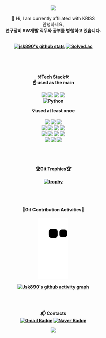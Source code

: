 <div align=center>
<img src="https://capsule-render.vercel.app/api?type=waving&color=timeGradient&height=270&section=header&text=Hello%20World!;&fontAlignY=35&desc=JS's%20GitHub%20Profile&fontSize=90&descAlign=70&descAlignY=55&animation=twinkling&fontColor=000000" />

<!-- 소속 -->
👯 Hi, I am currently affiliated with KRISS
<br>
안녕하세요, <br><b> 연구장비 SW개발 직무와 공부를 병행하고 있습니다.
<br><br>
  
[![jsk890's github stats](https://github-readme-stats.vercel.app/api/top-langs/?username=jsk890&show_icons=true&hide_border=true&title_color=004386&icon_color=004386&layout=compact)](https://github.com/jsk890)
[![Solved.ac ](http://mazassumnida.wtf/api/v2/generate_badge?boj=resqme89)](https://solved.ac/resqme89)
  
<br><br><br>
<!-- 테크 -->
<p align="center" dir="auto">
<strong><g-emoji class="g-emoji" alias="hammer_and_pick" fallback-src="https://github.githubassets.com/images/icons/emoji/unicode/2692.png">⚒️</g-emoji>Tech Stack<g-emoji class="g-emoji" alias="hammer_and_pick" fallback-src="https://github.githubassets.com/images/icons/emoji/unicode/2692.png">⚒️</g-emoji></strong>

<!-- 주요테크 -->
<br>
<g-emoji class="g-emoji" alias="bulb" fallback-src="https://github.githubassets.com/images/icons/emoji/unicode/1f4a1.png">☝️</g-emoji> used as the main
<br><br>
<img src="https://img.shields.io/badge/C-A8B9CC?style=for-the-badge&logo=C&logoColor=black">
<img src="https://img.shields.io/badge/C++-00599C?style=for-the-badge&logo=Cplusplus&logoColor=white">
<img src="https://img.shields.io/badge/C Sharp-239120?style=for-the-badge&logo=Csharp&logoColor=white">
<img src="https://img.shields.io/badge/.net-512BD4?style=for-the-badge&logo=dotnet&logoColor=white">
<br>
<img alt="Python" src ="https://img.shields.io/badge/Python-3776AB.svg?&style=for-the-badge&logo=Python&logoColor=black">

<!-- 보조테크 -->
<g-emoji class="g-emoji" alias="bulb" fallback-src="https://github.githubassets.com/images/icons/emoji/unicode/1f4a1.png">💡</g-emoji>used at least once
<br><br>
<img src="https://img.shields.io/badge/html5-E34F26?style=for-the-badge&logo=html5&logoColor=white">
<img src="https://img.shields.io/badge/css3-1572B6?style=for-the-badge&logo=css3&logoColor=white">
<img src="https://img.shields.io/badge/JAVA-007396?style=for-the-badge&logo=java&logoColor=black">
<br>
<img src="https://img.shields.io/badge/eclipse IDE-2C2255?style=for-the-badge&logo=eclipseide&logoColor=white">
<img src="https://img.shields.io/badge/javascript-F7DF1E?style=for-the-badge&logo=javascript&logoColor=black">
<img src="https://img.shields.io/badge/Spring-6DB33F?style=for-the-badge&logo=Spring&logoColor=black">
<img src="https://img.shields.io/badge/apache tomcat-F8DC75?style=for-the-badge&logo=apachetomcat&logoColor=black">
<br>
<img src="https://img.shields.io/badge/oracle-F80000?style=for-the-badge&logo=oracle&logoColor=white">
<img src="https://img.shields.io/badge/mysql-4479A1?style=for-the-badge&logo=mysql&logoColor=white">
<img src="https://img.shields.io/badge/jquery-0769AD?style=for-the-badge&logo=jquery&logoColor=white">
<img src="https://img.shields.io/badge/react-61DAFB?style=for-the-badge&logo=react&logoColor=black">
<br>
<img src="https://img.shields.io/badge/arduino-00979D?style=for-the-badge&logo=arduino&logoColor=black">
<img src="https://img.shields.io/badge/raspberrypi-A22846?style=for-the-badge&logo=raspberrypi&logoColor=black">
<img src="https://img.shields.io/badge/linux-FCC624?style=for-the-badge&logo=linux&logoColor=black">
<br><br><br><br>
</p>
  
<!-- 기타 매크로 -->
<!-- 트로피 -->
#### 🏆Git Trophies🏆
[![trophy](https://github-profile-trophy.vercel.app/?username=jsk890&theme=onedark)](https://github.com/ryo-ma/github-profile-trophy)
<br><br><br><br>

<!-- 현재 스탯 (Contribution 등) -->
<!--
#### 🏃Git Activities🤸‍♂️
![jsk890's github stats](https://github-readme-stats.vercel.app/api?username=jsk890&show_icons=true&hide=issues,contribs&theme=merko&width=250)
<br><br><br>
-->
  
<!-- Contribution Activities -->
#### 🐍Git Contribution Activities🐌
![snake gif](https://github.com/jsk890/jsk890/blob/output/github-contribution-grid-snake.svg)
  
<!--  ![followers](https://img.shields.io/github/followers/jsk890?style=social) -->

[![Jsk890's github activity graph](https://activity-graph.herokuapp.com/graph?username=jsk890&custom_title=Contribution%20activities%20of%20last%2031%20days&theme=react-dark&hide_title=false&hide_border=true&radius=6)](https://github.com/jsk890/github-readme-activity-graph)  

<br><br><br>
<b> 📬 Contacts </b> <br>
[![Gmail Badge](https://img.shields.io/badge/Gmail-d14836?style=flat-square&logo=Gmail&logoColor=white&link=mailto:resqme89@gmail.com)](mailto:resqme89@gmail.com)
[![Naver Badge](https://img.shields.io/badge/Naver-03C75A?style=flat-square&logo=Naver&logoColor=white&link=mailto:resqme89@naver.com)](mailto:resqme89@naver.com)
  
<!-- footer -->
<img src="https://capsule-render.vercel.app/api?type=waving&color=timeGradient&height=150&section=footer&reversal=true" />
</div>

